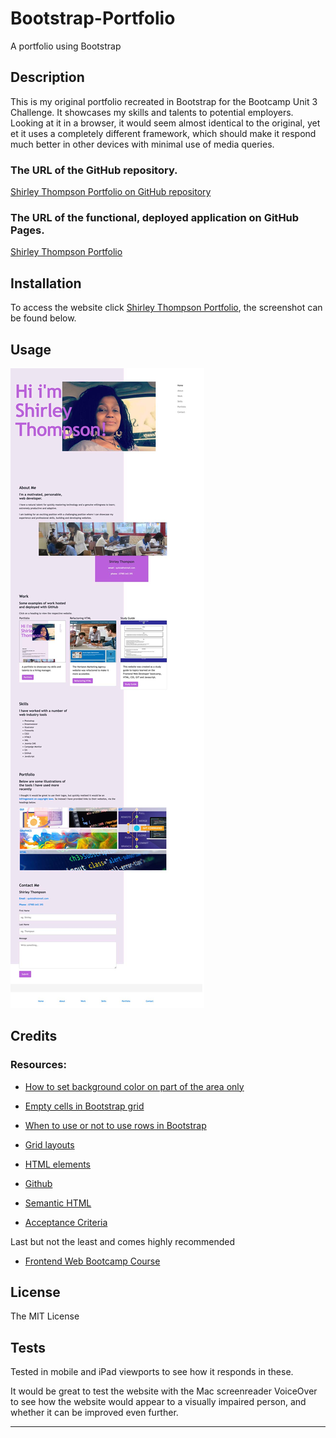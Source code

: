 # Bootstrap-Portfolio
A portfolio using Bootstrap

## Description 
This is my original portfolio recreated in Bootstrap for the Bootcamp Unit 3 Challenge. It showcases my skills and talents to potential employers. Looking at it in a browser, it would seem almost identical to the original, yet et it uses a completely different framework, which should make it respond much better in other devices with minimal use of media queries.

### The URL of the GitHub repository.
[Shirley Thompson Portfolio on GitHub repository](https://github.com/shirleyama/Bootstrap-Portfolio)

### The URL of the functional, deployed application on GitHub Pages.
[Shirley Thompson Portfolio](https://shirleyama.github.io/Bootstrap-Portfolio/)


## Installation

To access the website click [Shirley Thompson Portfolio](https://shirleyama.github.io/Bootstrap-Portfolio/), the screenshot can be found below.


## Usage 

![Portfolio screenshot](assets/images/bootstrap-portfolio-screenshot.jpg)

## Credits

### Resources:

* [How to set background color on part of the area only](https://stackoverflow.com/questions/39627453/how-to-set-background-color-on-50-of-area-css)

* [Empty cells in Bootstrap grid](https://stackoverflow.com/questions/43171334/do-you-need-to-use-bootstraps-container-and-row-if-your-content-is-to-span/43172619#43172619)

* [When to use or not to use rows in Bootstrap](https://stackoverflow.com/questions/37079564/empty-content-in-bootstrap-grid-cell-causes-cell-to-not-render)

* [Grid layouts](https://getbootstrap.com/docs/4.3/layout/grid/)

* [HTML elements](https://developer.mozilla.org/en-US/docs/Web/HTML/Element)

* [Github](https://docs.github.com/en)

* [Semantic HTML](https://www.w3schools.com/html/html5_semantic_elements.asp)

* [Acceptance Criteria](https://www.altexsoft.com/blog/business/acceptance-criteria-purposes-formats-and-best-practices/)

Last but not the least and comes highly recommended
* [Frontend Web Bootcamp Course ](https://courses.bootcampspot.com/)

## License
The MIT License

## Tests

Tested in mobile and iPad viewports to see how it responds in these.

It would be great to test the website with the Mac screenreader VoiceOver to see how the website would appear to a visually impaired person, and whether it can be improved even further.

---



